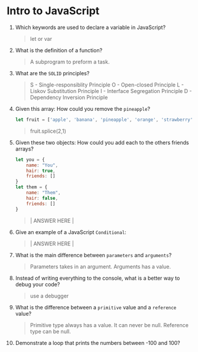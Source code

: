 # Intro to JavaScript
01. Which keywords are used to declare a variable in JavaScript?

    > let or var

02. What is the definition of a function?

    >A subprogram to preform a task.

03. What are the `SOLID` principles?

    >S - Single-responsiblity Principle
    >O - Open-closed Principle
    >L - Liskov Substitution Principle
    >I - Interface Segregation Principle
    >D - Dependency Inversion Principle

04. Given this array: How could you remove the `pineapple`?

    ```js
    let fruit = ['apple', 'banana', 'pineapple', 'orange', 'strawberry']
    ```
    
    > fruit.splice(2,1)
05. Given these two objects: How could you add each to the others friends arrays?

    ```js
    let you = {
        name: "You",
        hair: true,
        friends: []
    }
    let them = {
        name: "Them",
        hair: false,
        friends: []
    }
    ```

    > | ANSWER HERE |

06. Give an example of a JavaScript `Conditional`:

    > | ANSWER HERE |

07. What is the main difference between `parameters` and `arguments`?

    > Parameters takes in an argument. Arguments has a value.

08. Instead of writing everything to the console, what is a better way to debug your code?

    > use a debugger

09. What is the difference between a `primitive` value and a `reference` value?

    >Primitive type always has a value. It can never be null. Reference type can be null.

10. Demonstrate a loop that prints the numbers between -100 and 100?

    > 
